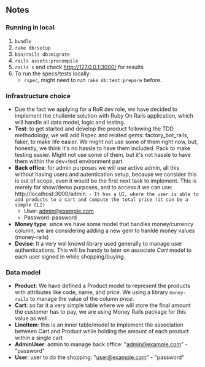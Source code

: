 ## Notes
### Running in local
1. ```bundle```
2. ```rake db:setup```
3. ```bin/rails db:migrate```
4. ```rails assets:precompile```
5. ```rails s``` and check  http://127.0.0.1:3000/ for results
6. To run the specs/tests locally: 
    - ```rspec```, might need to run ```rake db:test:prepare``` before.


### Infrastructure choice
* Due the fact we applying for a RoR dev role, we have decided to implement the challente solution with Ruby On Rails application, which will handle all data model, logic and testing.
* **Test**: to get started and develop the product following the TDD methodology, we will add Rspec and related gems: factory_bot_rails, faker, to make life easier. We might not use some of them right now, but, honestly, we think it's no hassle to have them included.
Pack to make testing easier. Might not use some of them, but it's not hassle to have them within the dev+test environment part 
* **Back office**: for admin purposes we will use active admin, all this without having users and autentication setup, because we consider this is out of scope, even it would be the first next task to implement. This is merely for show/demo purposes, and to access it we can use: http://localhost:3000/admin.
    `- It has a UI, where the user is able to add products to a cart and compute the total price (it can be a simple CLI)`
    * User: admin@example.com
    * Password: password
* **Money type**: since we have some model that handles money/currency column, we are considering adding a new gem to hanlde money values (money-rails)
* **Devise**: It a very wel knowd library used generally to manage user authentications. This will be handy to later on associate *Cart* model to each user signed in while shopping/buying.

### Data model
 - **Product**:  We have defined a Product model to represent the products with attributes like code, name, and price. We using a library `money-rails` to manage the value of the column *price*. 
 - **Cart**: so far it a very simple table where we will store the final amount the customer has to pay, we are using Money Rails package for this value as well.
 - **LineItem**: this is an inner table/model to implement the association between Cart and Product while holding the amount of each product within a single cart
 - **AdminUser**: admin to manage back office: "admin@example.com" - "password"
 - **User**: user to do the shopping: "user@example.com" - "password"

